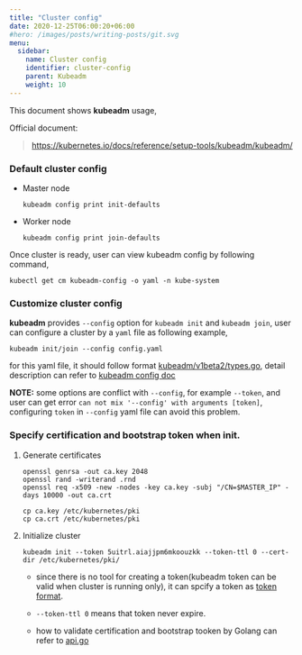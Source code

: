 ```yaml
---
title: "Cluster config"
date: 2020-12-25T06:00:20+06:00
#hero: /images/posts/writing-posts/git.svg
menu:
  sidebar:
    name: Cluster config
    identifier: cluster-config
    parent: Kubeadm
    weight: 10
---
```


This document shows **kubeadm** usage,

Official document:

> https://kubernetes.io/docs/reference/setup-tools/kubeadm/kubeadm/

### Default cluster config

* Master node

   ```
   kubeadm config print init-defaults
   ```

* Worker node

   ```
   kubeadm config print join-defaults
   ```

Once cluster is ready, user can view kubeadm config by following command,

```
kubectl get cm kubeadm-config -o yaml -n kube-system
```

### Customize cluster config

**kubeadm** provides `--config` option for `kubeadm init` and `kubeadm join`, user can configure a cluster by a `yaml` file as following example,

```
kubeadm init/join --config config.yaml
```

for this yaml file, it should follow format [kubeadm/v1beta2/types.go](https://github.com/kubernetes/kubernetes/blob/master/cmd/kubeadm/app/apis/kubeadm/v1beta2/types.go), detail description can refer to [kubeadm config doc](https://github.com/kubernetes/kubernetes/blob/master/cmd/kubeadm/app/apis/kubeadm/v1beta2/doc.go)

**NOTE:** some options are conflict with `--config`, for example `--token`, and user can get error `can not mix '--config' with arguments [token]`, configuring `token` in `--config` yaml file can avoid this problem.

### Specify certification and bootstrap token when init.

1. Generate certificates

   ```
   openssl genrsa -out ca.key 2048
   openssl rand -writerand .rnd
   openssl req -x509 -new -nodes -key ca.key -subj "/CN=$MASTER_IP" -days 10000 -out ca.crt

   cp ca.key /etc/kubernetes/pki
   cp ca.crt /etc/kubernetes/pki
   ```

2. Initialize cluster

   ```
   kubeadm init --token 5uitrl.aiajjpm6mkoouzkk --token-ttl 0 --cert-dir /etc/kubernetes/pki/
   ```

   * since there is no tool for creating a token(kubeadm token can be valid when cluster is running only), it can spcify a token as [token format](https://kubernetes.io/docs/reference/access-authn-authz/bootstrap-tokens/#token-format).

   * `--token-ttl 0` means that token never expire.

   * how to validate certification and bootstrap tooken by Golang can refer to [api.go](../../src/api.go)

